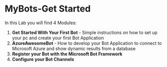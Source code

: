 
# MyBots-Get Started

In this Lab you will find 4 Modules:

1. **Get Started With Your First Bot** - Simple instructions on how to set up your pc and create your first Bot Application
1. **AzureAwesomeBot** - How to develop your Bot Application to connect to Microsoft Azure and show dynamic results from a database
1. **Register your Bot with the Microsoft Bot Framework**
1. **Configure your Bot Channels**


